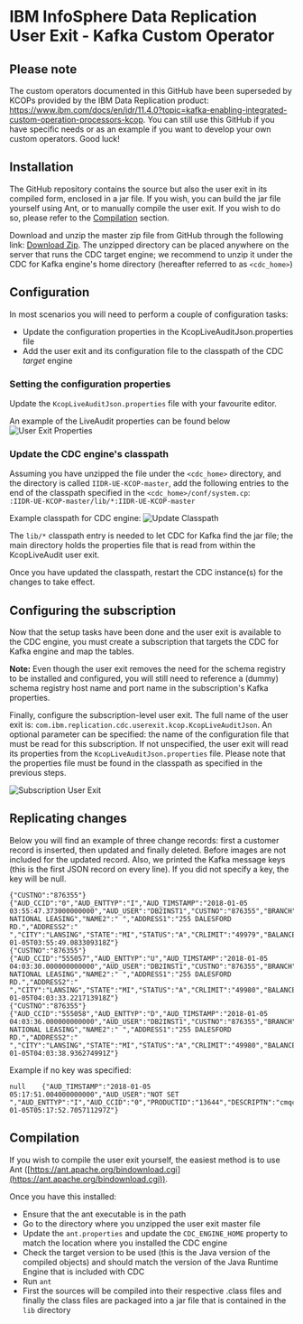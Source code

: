 # IBM InfoSphere Data Replication User Exit - Kafka Custom Operator

## Please note
The custom operators documented in this GitHub have been superseded by KCOPs provided by the IBM Data Replication product: https://www.ibm.com/docs/en/idr/11.4.0?topic=kafka-enabling-integrated-custom-operation-processors-kcop. You can still use this GitHub if you have specific needs or as an example if you want to develop your own custom operators. Good luck!

## Installation
The GitHub repository contains the source but also the user exit in its compiled form, enclosed in a jar file. If you wish, you can build the jar file yourself using Ant, or to manually compile the user exit. If you wish to do so, please refer to the [Compilation](#compilation) section.

Download and unzip the master zip file from GitHub through the following link: [Download Zip](https://github.com/fketelaars/IIDR-UE-KCOP/archive/master.zip). The unzipped directory can be placed anywhere on the server that runs the CDC target engine; we recommend to unzip it under the CDC for Kafka engine's home directory (hereafter referred to as `<cdc_home>`)

## Configuration
In most scenarios you will need to perform a couple of configuration tasks:
- Update the configuration properties in the KcopLiveAuditJson.properties file
- Add the user exit and its configuration file to the classpath of the CDC *target* engine

### Setting the configuration properties
Update the `KcopLiveAuditJson.properties` file with your favourite editor.

An example of the LiveAudit properties can be found below
![User Exit Properties](Documentation/images/KcopLiveAudit_properties.png)

### Update the CDC engine's classpath
Assuming you have unzipped the file under the `<cdc_home>` directory, and the directory is called `IIDR-UE-KCOP-master`, add the following entries to the end of the classpath specified in the `<cdc_home>/conf/system.cp`: <br/>
`:IIDR-UE-KCOP-master/lib/*:IIDR-UE-KCOP-master`

Example classpath for CDC engine:
 ![Update Classpath](Documentation/images/Update_Classpath.png)
 
The `lib/*` classpath entry is needed to let CDC for Kafka find the jar file; the main directory holds the properties file that is read from within the KcopLiveAudit user exit.

Once you have updated the classpath, restart the CDC instance(s) for the changes to take effect.

## Configuring the subscription
Now that the setup tasks have been done and the user exit is available to the CDC engine, you must create a subscription that targets the CDC for Kafka engine and map the tables.

**Note:** Even though the user exit removes the need for the schema registry to be installed and configured, you will still need to reference a (dummy) schema registry host name and port name in the subscription's Kafka properties.

Finally, configure the subscription-level user exit. The full name of the user exit is: `com.ibm.replication.cdc.userexit.kcop.KcopLiveAuditJson`. An optional parameter can be specified: the name of the configuration file that must be read for this subscription. If not unspecified, the user exit will read its properties from the `KcopLiveAuditJson.properties` file. Please note that the properties file must be found in the classpath as specified in the previous steps.

![Subscription User Exit](Documentation/images/Configure_UE.png)

## Replicating changes
Below you will find an example of three change records: first a customer record is inserted, then updated and finally deleted. Before images are not included for the updated record. Also, we printed the Kafka message keys (this is the first JSON record on every line). If you did not specify a key, the key will be null.

```
{"CUSTNO":"876355"}	{"AUD_CCID":"0","AUD_ENTTYP":"I","AUD_TIMSTAMP":"2018-01-05 03:55:47.373000000000","AUD_USER":"DB2INST1","CUSTNO":"876355","BRANCH":"35","NAME1":"SOMMERVILLE NATIONAL LEASING","NAME2":" ","ADDRESS1":"255 DALESFORD RD.","ADDRESS2":" ","CITY":"LANSING","STATE":"MI","STATUS":"A","CRLIMIT":"49979","BALANCE":"45000","REPNO":"251","AUD_APPLY_TIMESTAMP":"2018-01-05T03:55:49.083309318Z"}
{"CUSTNO":"876355"}	{"AUD_CCID":"555057","AUD_ENTTYP":"U","AUD_TIMSTAMP":"2018-01-05 04:03:30.000000000000","AUD_USER":"DB2INST1","CUSTNO":"876355","BRANCH":"35","NAME1":"SOMMERVILLE NATIONAL LEASING","NAME2":" ","ADDRESS1":"255 DALESFORD RD.","ADDRESS2":" ","CITY":"LANSING","STATE":"MI","STATUS":"A","CRLIMIT":"49980","BALANCE":"45000","REPNO":"251","AUD_APPLY_TIMESTAMP":"2018-01-05T04:03:33.221713918Z"}
{"CUSTNO":"876355"}	{"AUD_CCID":"555058","AUD_ENTTYP":"D","AUD_TIMSTAMP":"2018-01-05 04:03:36.000000000000","AUD_USER":"DB2INST1","CUSTNO":"876355","BRANCH":"35","NAME1":"SOMMERVILLE NATIONAL LEASING","NAME2":" ","ADDRESS1":"255 DALESFORD RD.","ADDRESS2":" ","CITY":"LANSING","STATE":"MI","STATUS":"A","CRLIMIT":"49980","BALANCE":"45000","REPNO":"251","AUD_APPLY_TIMESTAMP":"2018-01-05T04:03:38.936274991Z"}
```

Example if no key was specified:
```
null	{"AUD_TIMSTAMP":"2018-01-05 05:17:51.004000000000","AUD_USER":"NOT SET   ","AUD_ENTTYP":"I","AUD_CCID":"0","PRODUCTID":"13644","DESCRIPTN":"cmqcNDdu","LOCATION":"VRDYAHgjwk","STATUS":"f","UNITPRICE":"2680732.16","UNITCOST":"1549338.86","QTYONHAND":"84873","QTYALLOC":"35004","QTYMINORD":"22259","AUD_APPLY_TIMESTAMP":"2018-01-05T05:17:52.705711297Z"}
```

## Compilation
If you wish to compile the user exit yourself, the easiest method is to use Ant ([https://ant.apache.org/bindownload.cgi](https://ant.apache.org/bindownload.cgi)). 

Once you have this installed:
- Ensure that the ant executable is in the path
- Go to the directory where you unzipped the user exit master file
- Update the `ant.properties` and update the `CDC_ENGINE_HOME` property to match the location where you installed the CDC engine
- Check the target version to be used (this is the Java version of the compiled objects) and should match the version of the Java Runtime Engine that is included with CDC
- Run `ant`
- First the sources will be compiled into their respective .class files and finally the class files are packaged into a jar file that is contained in the `lib` directory
